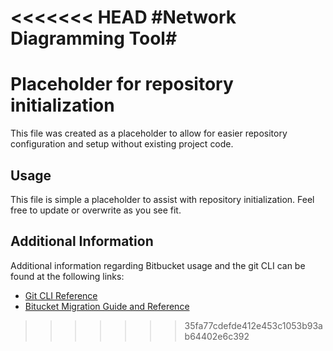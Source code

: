 <<<<<<< HEAD
#Network Diagramming Tool#
=======
Placeholder for repository initialization
========

This file was created as a placeholder to allow for easier repository configuration and setup without existing project code.

## Usage

This file is simple a placeholder to assist with repository initialization. Feel free to update or overwrite as you see fit.

## Additional Information

Additional information regarding Bitbucket usage and the git CLI can be found at the following links:

* [Git CLI Reference](https://wiki.lmig.com/x/3QSIKQ)
* [Bitucket Migration Guide and Reference](https://wiki.lmig.com/x/74DdJQ)


>>>>>>> 35fa77cdefde412e453c1053b93ab64402e6c392
